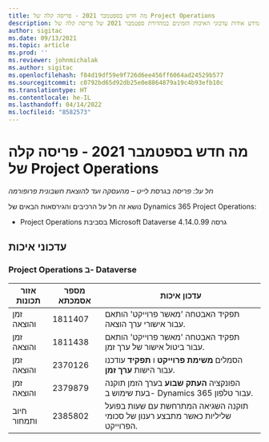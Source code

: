 ```yaml
---
title: מה חדש בספטמבר 2021 - פריסה קלה של Project Operations
description: נושא זה מספק מידע אודות עדכוני האיכות הזמינים במהדורת ספטמבר 2021 של פריסה קלה של Project Operations.
author: sigitac
ms.date: 09/13/2021
ms.topic: article
ms.prod: ''
ms.reviewer: johnmichalak
ms.author: sigitac
ms.openlocfilehash: f84d19df59e9f726d6ee456ff6064ad24529b577
ms.sourcegitcommit: c0792bd65d92db25e0e8864879a19c4b93efb10c
ms.translationtype: HT
ms.contentlocale: he-IL
ms.lasthandoff: 04/14/2022
ms.locfileid: "8582573"
---
```

# <a name="whats-new-september-2021---project-operations-lite-deployment"></a>מה חדש בספטמבר 2021 - פריסה קלה של Project Operations

_חל על: פריסה בגרסת לייט – מהעסקה ועד להוצאת חשבונית פרופורמה_

נושא זה חל על הרכיבים והגירסאות הבאים של Dynamics 365 Project Operations:

  - Project Operations בסביבת Microsoft Dataverse גרסה 4.14.0.99


## <a name="quality-updates"></a>עדכוני איכות

### <a name="project-operations-on-dataverse"></a>Project Operations ב- Dataverse


| **אזור תכונות** | **מספר אסמכתא** | **עדכון איכות** |
| --- | --- | --- |
| זמן והוצאה | 1811407 | תפקיד האבטחה 'מאשר פרוייקט' הותאם עבור אישורי ערך הוצאה. |
| זמן והוצאה | 1811438 | תפקיד האבטחה 'מאשר פרוייקט' הותאם עבור ביטול אישור של ערך זמן. |
| זמן והוצאה | 2370126 | הסמלים **משימת פרוייקט** ו **תפקיד** עודכנו עבור הישות **ערך זמן**. |
| זמן והוצאה | 2379879 | הפונקציה **העתק שבוע** בערך הזמן תוקנה בעת שימוש ב- Dynamics 365 עבור טלפון. |
| חיוב ותמחור | 2385802 | תוקנה השגיאה המתרחשת עם שעות בפועל שליליות כאשר מתבצע רענון של סכומי הפרוייקט.|
